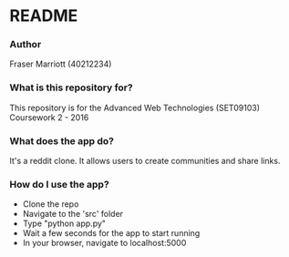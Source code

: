 # README #

### Author ###

Fraser Marriott (40212234)

### What is this repository for? ###

This repository is for the Advanced Web Technologies (SET09103) Coursework 2 - 2016

### What does the app do? ###

It's a reddit clone. It allows users to create communities and share
links.

### How do I use the app? ###

* Clone the repo
* Navigate to the 'src' folder
* Type "python app.py"
* Wait a few seconds for the app to start running
* In your browser, navigate to localhost:5000
